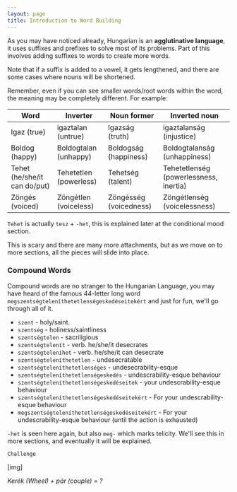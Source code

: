 ```yaml
---
layout: page
title: Introduction to Word Building
---
```


As you may have noticed already, Hungarian is an **agglutinative language**, it uses suffixes and prefixes to solve most of its problems. Part of this involves adding suffixes to words to create more words.

Note that if a suffix is added to a vowel, it gets lengthened, and there are some cases where nouns will be shortened.

Remember, even if you can see smaller words/root words within the word, the meaning may be completely different. For example:

| Word                         | Inverter               | Noun former            | Inverted noun                          |
|------------------------------|------------------------|------------------------|----------------------------------------|
| Igaz (true)                  | igaztalan (untrue)     | Igazság (truth)        | igaztalanság (injustice)               |
| Boldog (happy)               | Boldogtalan (unhappy)  | Boldogság (happiness)  | Boldogtalanság (unhappiness)           |
| Tehet (he/she/it can do/put) | Tehetetlen (powerless) | Tehetség (talent)      | Tehetetlenség (powerlessness, inertia) |
| Zöngés (voiced)              | Zöngétlen (voiceless)  | Zöngésség (voicedness) | Zöngétlenség (voicelessness)           |

`Tehet` is actually `tesz` + `-het`, this is explained later at the conditional mood section.

This is scary and there are many more attachments, but as we move on to more sections, all the pieces will slide into place.

### Compound Words

Compound words are no stranger to the Hungarian Language, you may have heard of the famous 44-letter long word `megszentségteleníthetetlenségeskedéseitekért` and just for fun, we'll go through all of it.

* `szent` - holy/saint.
* `szentség` - holiness/saintliness
* `szentségtelen` - sacriligious
* `szentségtelenít` - verb. he/she/it desecrates
* `szentségteleníhet` - verb. he/she/it can desecrate
* `szentségteleníthetetlen` - undesecratable
* `szentségteleníthetetlenséges` - undesecrability-esque
* `szentségteleníthetetlenségeskedés` - undescrability-esque behaviour
* `szentségteleníthetetlenségeskedéseitek` - your undescrability-esque behaviour
* `szentségteleníthetetlenségeskedéseitekért` - For your undescrability-esque behaviour
* `megszentségteleníthetetlenségeskedéseitekért` - For your undescrability-esque behaviour (until the action is exhausted)

`-het` is seen here again, but also `meg-` which marks telicity. We'll see this in more sections, and eventually it will be explained.

`Challenge`

[img]

*Kerék (Wheel) + pár (couple) = ?*
